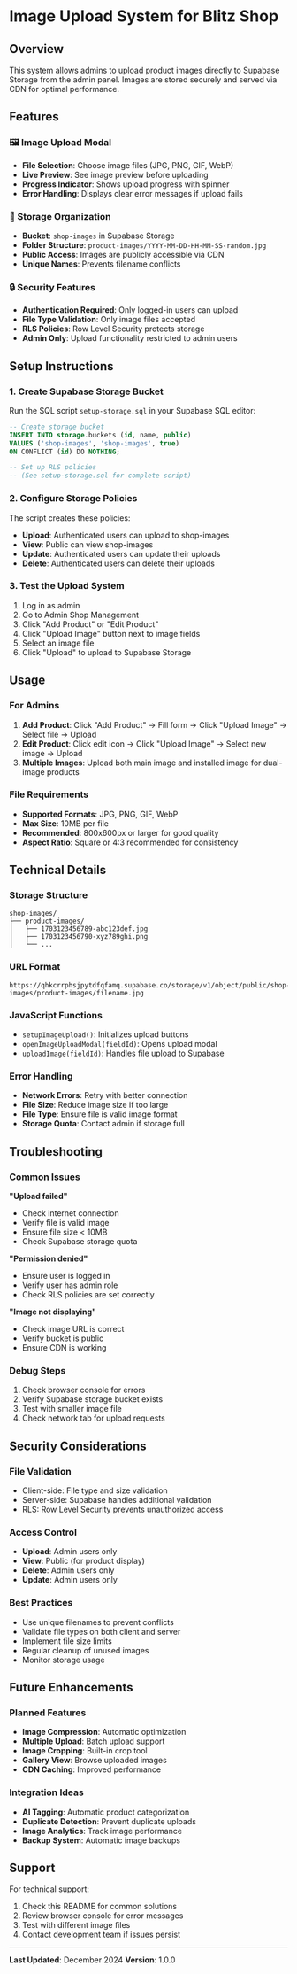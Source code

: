 # Image Upload System for Blitz Shop

## Overview
This system allows admins to upload product images directly to Supabase Storage from the admin panel. Images are stored securely and served via CDN for optimal performance.

## Features

### 🖼️ Image Upload Modal
- **File Selection**: Choose image files (JPG, PNG, GIF, WebP)
- **Live Preview**: See image preview before uploading
- **Progress Indicator**: Shows upload progress with spinner
- **Error Handling**: Displays clear error messages if upload fails

### 📁 Storage Organization
- **Bucket**: `shop-images` in Supabase Storage
- **Folder Structure**: `product-images/YYYY-MM-DD-HH-MM-SS-random.jpg`
- **Public Access**: Images are publicly accessible via CDN
- **Unique Names**: Prevents filename conflicts

### 🔒 Security Features
- **Authentication Required**: Only logged-in users can upload
- **File Type Validation**: Only image files accepted
- **RLS Policies**: Row Level Security protects storage
- **Admin Only**: Upload functionality restricted to admin users

## Setup Instructions

### 1. Create Supabase Storage Bucket
Run the SQL script `setup-storage.sql` in your Supabase SQL editor:

```sql
-- Create storage bucket
INSERT INTO storage.buckets (id, name, public)
VALUES ('shop-images', 'shop-images', true)
ON CONFLICT (id) DO NOTHING;

-- Set up RLS policies
-- (See setup-storage.sql for complete script)
```

### 2. Configure Storage Policies
The script creates these policies:
- **Upload**: Authenticated users can upload to shop-images
- **View**: Public can view shop-images
- **Update**: Authenticated users can update their uploads
- **Delete**: Authenticated users can delete their uploads

### 3. Test the Upload System
1. Log in as admin
2. Go to Admin Shop Management
3. Click "Add Product" or "Edit Product"
4. Click "Upload Image" button next to image fields
5. Select an image file
6. Click "Upload" to upload to Supabase Storage

## Usage

### For Admins
1. **Add Product**: Click "Add Product" → Fill form → Click "Upload Image" → Select file → Upload
2. **Edit Product**: Click edit icon → Click "Upload Image" → Select new image → Upload
3. **Multiple Images**: Upload both main image and installed image for dual-image products

### File Requirements
- **Supported Formats**: JPG, PNG, GIF, WebP
- **Max Size**: 10MB per file
- **Recommended**: 800x600px or larger for good quality
- **Aspect Ratio**: Square or 4:3 recommended for consistency

## Technical Details

### Storage Structure
```
shop-images/
├── product-images/
│   ├── 1703123456789-abc123def.jpg
│   ├── 1703123456790-xyz789ghi.png
│   └── ...
```

### URL Format
```
https://qhkcrrphsjpytdfqfamq.supabase.co/storage/v1/object/public/shop-images/product-images/filename.jpg
```

### JavaScript Functions
- `setupImageUpload()`: Initializes upload buttons
- `openImageUploadModal(fieldId)`: Opens upload modal
- `uploadImage(fieldId)`: Handles file upload to Supabase

### Error Handling
- **Network Errors**: Retry with better connection
- **File Size**: Reduce image size if too large
- **File Type**: Ensure file is valid image format
- **Storage Quota**: Contact admin if storage full

## Troubleshooting

### Common Issues

**"Upload failed"**
- Check internet connection
- Verify file is valid image
- Ensure file size < 10MB
- Check Supabase storage quota

**"Permission denied"**
- Ensure user is logged in
- Verify user has admin role
- Check RLS policies are set correctly

**"Image not displaying"**
- Check image URL is correct
- Verify bucket is public
- Ensure CDN is working

### Debug Steps
1. Check browser console for errors
2. Verify Supabase storage bucket exists
3. Test with smaller image file
4. Check network tab for upload requests

## Security Considerations

### File Validation
- Client-side: File type and size validation
- Server-side: Supabase handles additional validation
- RLS: Row Level Security prevents unauthorized access

### Access Control
- **Upload**: Admin users only
- **View**: Public (for product display)
- **Delete**: Admin users only
- **Update**: Admin users only

### Best Practices
- Use unique filenames to prevent conflicts
- Validate file types on both client and server
- Implement file size limits
- Regular cleanup of unused images
- Monitor storage usage

## Future Enhancements

### Planned Features
- **Image Compression**: Automatic optimization
- **Multiple Upload**: Batch upload support
- **Image Cropping**: Built-in crop tool
- **Gallery View**: Browse uploaded images
- **CDN Caching**: Improved performance

### Integration Ideas
- **AI Tagging**: Automatic product categorization
- **Duplicate Detection**: Prevent duplicate uploads
- **Image Analytics**: Track image performance
- **Backup System**: Automatic image backups

## Support

For technical support:
1. Check this README for common solutions
2. Review browser console for error messages
3. Test with different image files
4. Contact development team if issues persist

---

**Last Updated**: December 2024
**Version**: 1.0.0 
